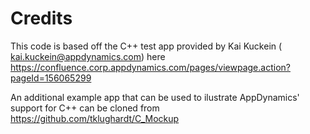 # Credits
This code is based off the C++ test app provided by Kai Kuckein ( kai.kuckein@appdynamics.com) here https://confluence.corp.appdynamics.com/pages/viewpage.action?pageId=156065299

An additional example app that can be used to ilustrate AppDynamics' support for C++ can be cloned from https://github.com/tklughardt/C_Mockup
